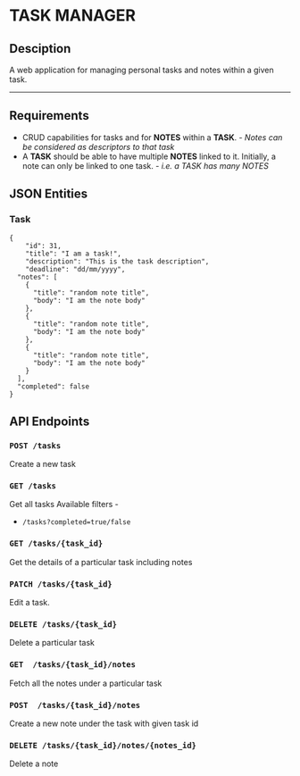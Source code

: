 # TASK MANAGER

## Desciption
A web application for managing personal tasks and notes within a given task.

---

## Requirements
- CRUD capabilities for tasks and for **NOTES** within a **TASK**. - *Notes can be considered as descriptors to that task*
- A **TASK** should be able to have multiple **NOTES** linked to it. Initially, a note can only be linked to one task. - *i.e. a TASK has many NOTES*

## JSON Entities

### Task
    {
	    "id": 31,
	    "title": "I am a task!",
	    "description": "This is the task description",
	    "deadline": "dd/mm/yyyy",
      "notes": [
        {
          "title": "random note title",
          "body": "I am the note body"
        },
        {
          "title": "random note title",
          "body": "I am the note body"
        },
        {
          "title": "random note title",
          "body": "I am the note body"
        }
      ],
      "completed": false
    }

## API Endpoints

### `POST /tasks`
Create a new task

### `GET /tasks`
Get all tasks
Available filters -
- `/tasks?completed=true/false`

### `GET /tasks/{task_id}`
Get the details of a particular task including notes

### `PATCH /tasks/{task_id}`
Edit a task.

### `DELETE /tasks/{task_id}`
Delete a particular task

### `GET  /tasks/{task_id}/notes`
Fetch all the notes under a particular task

### `POST  /tasks/{task_id}/notes`
Create a new note under the task with given task id

### `DELETE /tasks/{task_id}/notes/{notes_id}`
Delete a note

